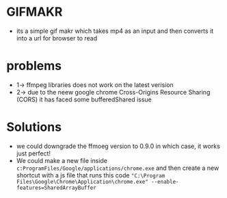 # GIFMAKR
* its a simple gif makr which takes mp4 as an input and then converts it into a url for browser to read 
# problems
* 1-> ffmpeg libraries does not work on the latest verision
* 2-> due to the neew google chrome Cross-Origins Resource Sharing (CORS) it has faced some bufferedShared issue

# Solutions
* we could downgrade the ffmoeg version to 0.9.0 in which case, it works just perfect!
* We could make a new file inside `c:ProgramFiles/Google/applications/chrome.exe` and then create a new shortcut with a js file that runs this code `"C:\Program Files\Google\Chrome\Application\chrome.exe" --enable-features=SharedArrayBuffer`
  
